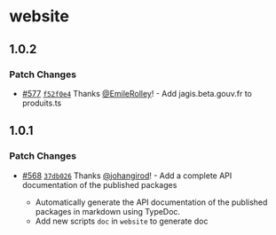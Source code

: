 # website

## 1.0.2

### Patch Changes

-   [#577](https://github.com/publicodes/publicodes/pull/577) [`f52f0e4`](https://github.com/publicodes/publicodes/commit/f52f0e419d486304899eb42fdc51209150d5d0b5) Thanks [@EmileRolley](https://github.com/EmileRolley)! - Add jagis.beta.gouv.fr to produits.ts

## 1.0.1

### Patch Changes

-   [#568](https://github.com/publicodes/publicodes/pull/568) [`37db026`](https://github.com/publicodes/publicodes/commit/37db026f9770d14788c1e9567ef55c5a70422896) Thanks [@johangirod](https://github.com/johangirod)! - Add a complete API documentation of the published packages

    -   Automatically generate the API documentation of the published packages in markdown using TypeDoc.
    -   Add new scripts `doc` in `website` to generate doc
